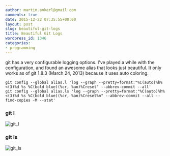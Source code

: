 ```yaml
---
author: martin.ankerl@gmail.com
comments: true
date: 2015-12-22 07:35:55+00:00
layout: post
slug: beautiful-git-logs
title: Beautiful Git Logs
wordpress_id: 1346
categories:
- programming
---
```


git has a very configurable logging options. I've played a while with the configuration, and found an awesome alias that looks just beautiful. It only works as of git 1.8.3 (March 24, 2013) because it uses auto coloring.


    
    
    git config --global alias.l 'log --graph --pretty=format:"%C(auto)%h%<(3)%d %s %C(bold blue)(%cr, %an)%Creset" --abbrev-commit --all'
    git config --global alias.ls 'log --graph --pretty=format:"%C(auto)%h%<(3)%d %s %C(bold blue)(%cr, %an)%Creset%n" --abbrev-commit --all --find-copies -M --stat'
    





### git l


![git_l](http://martin.ankerl.com/wp-content/uploads/2015/12/git_l.png)



### git ls


![git_ls](http://martin.ankerl.com/wp-content/uploads/2015/12/git_ls-1.png)
